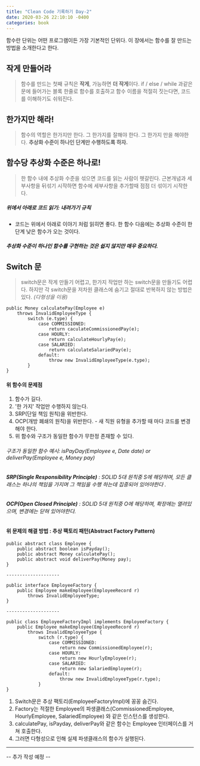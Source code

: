 ```yaml
---
title: "Clean Code 기록하기 Day-2"
date: 2020-03-26 22:10:10 -0400
categories: book
---
```



함수란 단위는 어떤 프로그램이든 가장 기본적인 단위다.
이 장에서는 함수를 잘 만드는 방법을 소개한다고 한다.


## 작게 만들어라
> 함수를 만드는 첫째 규칙은 **작게**, 가능하면 **더 작게**이다.
> if / else / while 과같은 문에 들어가는 블록 한줄로 함수를 호출하고 함수 이름을 적절히 짓는다면, 코드를 이해하기도 쉬워진다.

## 한가지만 해라!
> 함수의 역할은 한가지만 한다. 
> 그 한가지를 잘해야 한다. 
> 그 한가지 만을 해야한다. 
> **추상화 수준이 하나인 단계만 수행하도록 하자.**

## 함수당 추상화 수준은 하나로!
> 한 함수 내에 추상화 수준을 섞으면 코드를 읽는 사람이 헷갈린다.
> 근본개념과 세부사항을 뒤섞기 시작하면 함수에 세부사항을 추가할때 점점 더 섞이기 시작한다.

##### 위에서 아래로 코드 읽기: **내려가기** 규칙
- 코드는 위에서 아래로 이야기 처럼 읽히면 좋다. 한 함수 다음에는 추상화 수준이 한 단계 낮은 함수가 오는 것이다.

##### *추상화 수준이 하나인 함수를 구현하는 것은 쉽지 않지만 매우 중요하다.*


## Switch 문
> switch문은 작게 만들기 어렵고, 한가지 작업만 하는 switch문을 만들기도 어렵다.
> 하지만 각 switch문을 저차원 클래스에 숨기고 절대로 반복하지 않는 방법은 있다. *(다형성을 이용)*

```
public Money calculatePay(Employee e) 
    throws InvalidEmployeeType {
        switch (e.type) {
            case COMMISSIONED:
                return caculateCommissionedPay(e);
            case HOURLY:
                return calculateHourlyPay(e);
            case SALARIED:
                return calculateSalariedPay(e);
            default:
                throw new InvalidEmployeeType(e.type);
        }
}
```

#### 위 함수의 문제점
1. 함수가 길다.
2. '한 가지' 작업만 수행하지 않는다.
3. SRP(단일 책임 원칙)을 위반한다.
4. OCP(개방 폐쇄의 원칙)을 위반한다. - 새 직원 유형을 추가할 때 마다 코드를 변경해야 한다.
5. 위 함수와 구조가 동일한 함수가 무한정 존재할 수 있다. 


###### 구조가 동일한 함수 예시: isPayDay(Employee e, Date date) or deliverPay(Employee e, Money pay)
###### **SRP(Single Responsibility Principle)** : SOLID 5대 원칙중 S에 해당하며, 모든 클래스는 하나의 책임을 가지며 그 책임을 수행 하는데 집중되어 있어야한다 .
###### **OCP(Open Closed Principle)** : SOLID 5대 원칙중 O에 해당하며, 확장에는 열려있으며, 변경에는 닫혀 있어야한다. 


#### 위 문제의 해결 방법 : **추상 팩토리 패턴(Abstract Factory Pattern)**

```
public abstract class Employee {
    public abstract boolean isPayday();
    public abstract Money calculatePay();
    public abstract void deliverPay(Money pay);
}

--------------------

public interface EmployeeFactory {
    public Employee makeEmployee(EmployeeRecord r) 
        throws InvalidEmployeeType;
}

--------------------

public class EmployeeFactoryImpl implements EmployeeFactory {
    public Employee makeEmployee(EmployeeRecord r)
        throws InvalidEmployeeType {
            switch (r.type) {
                case COMMISSIONED:
                    return new CommissionedEmployee(r);
                case HOURLY:
                    return new HourlyEmployee(r);
                case SALARIED:
                    return new SalariedEmployee(r);
                default:
                    throw new InvalidEmployeeType(r.type);
            }
}

```
1. Switch문은 추상 팩토리(EmployeeFactoryImpl)에 꽁꽁 숨긴다.
2. Factory는 적절한 Employee의 파생클래스(CommissionedEmployee, HourlyEmployee, SalariedEmployee) 와 같은 인스턴스를 생성한다.
3. calculatePay, isPayday, deliverPay와 같은 함수는 Employee 인터페이스를 거쳐 호출한다.
4. 그러면 다형성으로 인해 실제 파생클래스의 함수가 실행된다.

---

-- 추가 작성 예정 --
